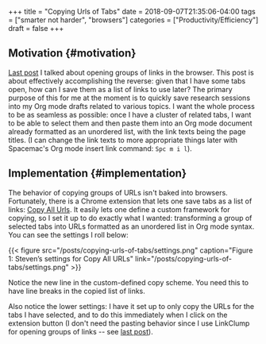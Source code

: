 +++
title = "Copying Urls of Tabs"
date = 2018-09-07T21:35:06-04:00
tags = ["smarter not harder", "browsers"]
categories = ["Productivity/Efficiency"]
draft = false
+++

## Motivation {#motivation}

[Last post](https://www.steventammen.com/posts/opening-groups-of-links/) I talked about opening groups of links in the browser. This post is about effectively accomplishing the reverse: given that I have some tabs open, how can I save them as a list of links to use later? The primary purpose of this for me at the moment is to quickly save research sessions into my Org mode drafts related to various topics. I want the whole process to be as seamless as possible: once I have a cluster of related tabs, I want to be able to select them and then paste them into an Org mode document already formatted as an unordered list, with the link texts being the page titles. (I can change the link texts to more appropriate things later with Spacemac's Org mode insert link command: `Spc m i l`).


## Implementation {#implementation}

The behavior of copying groups of URLs isn't baked into browsers. Fortunately, there is a Chrome extension that lets one save tabs as a list of links: [Copy All Urls](https://chrome.google.com/webstore/detail/copy-all-urls/djdmadneanknadilpjiknlnanaolmbfk/related?hl=en). It easily lets one define a custom framework for copying, so I set it up to do exactly what I wanted: transforming a group of selected tabs into URLs formatted as an unordered list in Org mode syntax. You can see the settings I roll below:

{{< figure src="/posts/copying-urls-of-tabs/settings.png" caption="Figure 1: Steven’s settings for Copy All URLs" link="/posts/copying-urls-of-tabs/settings.png" >}}

Notice the new line in the custom-defined copy scheme. You need this to have line breaks in the copied list of links.

Also notice the lower settings: I have it set up to only copy the URLs for the tabs I have selected, and to do this immediately when I click on the extension button (I don't need the pasting behavior since I use LinkClump for opening groups of links -- see [last post](https://www.steventammen.com/posts/opening-groups-of-links/)).
